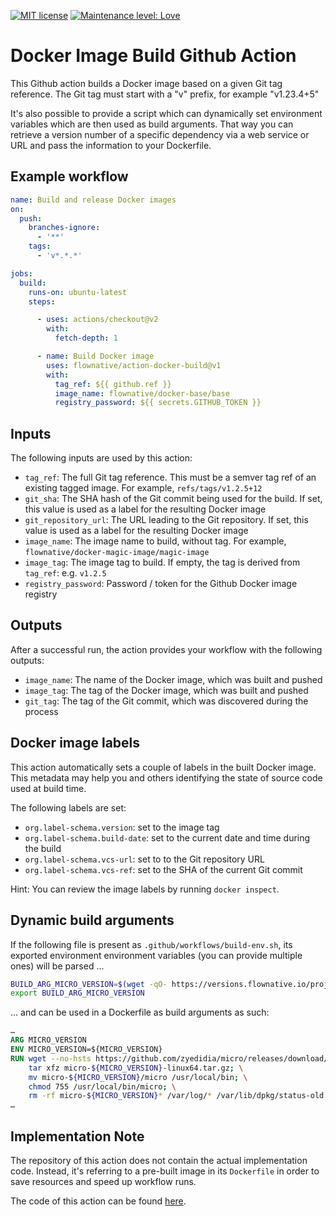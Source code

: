[![MIT license](http://img.shields.io/badge/license-MIT-brightgreen.svg)](http://opensource.org/licenses/MIT)
[![Maintenance level: Love](https://img.shields.io/badge/maintenance-%E2%99%A1%E2%99%A1%E2%99%A1-ff69b4.svg)](https://www.flownative.com/en/products/open-source.html)

# Docker Image Build Github Action

This Github action builds a Docker image based on a given Git tag
reference. The Git tag must start with a "v" prefix, for example
"v1.23.4+5"

It's also possible to provide a script which can dynamically set
environment variables which are then used as build arguments. That way
you can retrieve a version number of a specific dependency via a web
service or URL and pass the information to your Dockerfile.

## Example workflow

````yaml
name: Build and release Docker images
on:
  push:
    branches-ignore:
      - '**'
    tags:
      - 'v*.*.*'

jobs:
  build:
    runs-on: ubuntu-latest
    steps:

      - uses: actions/checkout@v2
        with:
          fetch-depth: 1

      - name: Build Docker image
        uses: flownative/action-docker-build@v1
        with:
          tag_ref: ${{ github.ref }}
          image_name: flownative/docker-base/base
          registry_password: ${{ secrets.GITHUB_TOKEN }}
````
## Inputs

The following inputs are used by this action:

- `tag_ref`: The full Git tag reference. This must be a semver tag ref
  of an existing tagged image. For example, `refs/tags/v1.2.5+12`
- `git_sha`: The SHA hash of the Git commit being used for the build. If
  set, this value is used as a label for the resulting Docker image
- `git_repository_url`: The URL leading to the Git repository. If set,
  this value is used as a label for the resulting Docker image
- `image_name`: The image name to build, without tag. For example,
  `flownative/docker-magic-image/magic-image`
- `image_tag`: The image tag to build. If empty, the tag is derived from
  `tag_ref`: e.g. `v1.2.5`
- `registry_password`: Password / token for the Github Docker image
  registry

## Outputs

After a successful run, the action provides your workflow with the
following outputs:

- `image_name`: The name of the Docker image, which was built and pushed
- `image_tag`: The tag of the Docker image, which was built and pushed
- `git_tag`: The tag of the Git commit, which was discovered during the
  process

## Docker image labels

This action automatically sets a couple of labels in the built Docker
image. This metadata may help you and others identifying the state of
source code used at build time.

The following labels are set:

- `org.label-schema.version`: set to the image tag
- `org.label-schema.build-date`: set to the current date and time during
  the build
- `org.label-schema.vcs-url`: set to to the Git repository URL
- `org.label-schema.vcs-ref`: set to the SHA of the current Git commit

Hint: You can review the image labels by running `docker inspect`.

## Dynamic build arguments

If the following file is present as `.github/workflows/build-env.sh`,
its exported environment environment variables (you can provide multiple
ones) will be parsed ...

````bash
BUILD_ARG_MICRO_VERSION=$(wget -qO- https://versions.flownative.io/projects/base/channels/stable/versions/micro.txt)
export BUILD_ARG_MICRO_VERSION
````

... and can be used in a Dockerfile as build arguments as such:

```Dockerfile
…
ARG MICRO_VERSION
ENV MICRO_VERSION=${MICRO_VERSION}
RUN wget --no-hsts https://github.com/zyedidia/micro/releases/download/v${MICRO_VERSION}/micro-${MICRO_VERSION}-linux64.tar.gz; \
    tar xfz micro-${MICRO_VERSION}-linux64.tar.gz; \
    mv micro-${MICRO_VERSION}/micro /usr/local/bin; \
    chmod 755 /usr/local/bin/micro; \
    rm -rf micro-${MICRO_VERSION}* /var/log/* /var/lib/dpkg/status-old
…
```

## Implementation Note

The repository of this action does not contain the actual implementation
code. Instead, it's referring to a pre-built image in its `Dockerfile`
in order to save resources and speed up workflow runs.

The code of this action can be found
[here](https://github.com/flownative/docker-action-docker-build).
